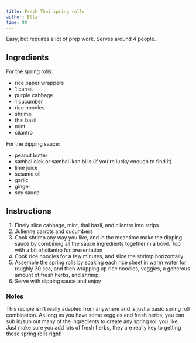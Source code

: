 ```yaml
---
title: Fresh Thai spring rolls
author: Ella
time: 80
---
```


Easy, but requires a lot of prep work. Serves around 4 people.

<section markdown="1">

## Ingredients

For the spring rolls:
- rice paper wrappers
- 1 carrot
- purple cabbage
- 1 cucumber
- rice noodles
- shrimp
- thai basil
- mint
- cilantro

For the dipping sauce:
- peanut butter
- sambal olek or sambal ikan bilis (if you're lucky enough to find it)
- lime juice
- sesame oil
- garlic
- ginger
- soy sauce

</section>

## Instructions

1. Finely slice cabbage, mint, thai basil, and cilantro into strips 
2. Julienne carrots and cucumbers
3. Cook shrimp any way you like, and in the meantime make the dipping sauce by combining all the sauce ingredients together in a bowl. Top with a bit of cilantro for presentation
4. Cook rice noodles for a few minutes, and slice the shrimp horizontally 
5. Assemble the spring rolls by soaking each rice sheet in warm water for roughly 30 sec, and then wrapping up rice noodles, veggies, a generous amount of fresh herbs, and shrimp.
6. Serve with dipping sauce and enjoy 


### Notes

This recipie isn't really adapted from anywhere and is just a basic spring roll combination. As long as you have some veggies and fresh herbs, you can sub in/sub out many of the ingredients to create any spring roll you like. Just make sure you add lots of fresh herbs, they are really key to getting these spring rolls right!
